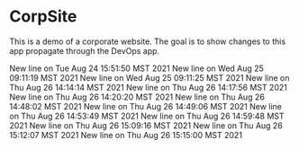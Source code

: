 # CorpSite

This is a demo of a corporate website.  The goal is to show changes to this app propagate through the DevOps app.

New line on Tue Aug 24 15:51:50 MST 2021
New line on Wed Aug 25 09:11:19 MST 2021
New line on Wed Aug 25 09:11:25 MST 2021
New line on Thu Aug 26 14:14:14 MST 2021
New line on Thu Aug 26 14:17:56 MST 2021
New line on Thu Aug 26 14:20:20 MST 2021
New line on Thu Aug 26 14:48:02 MST 2021
New line on Thu Aug 26 14:49:06 MST 2021
New line on Thu Aug 26 14:53:49 MST 2021
New line on Thu Aug 26 14:59:48 MST 2021
New line on Thu Aug 26 15:09:16 MST 2021
New line on Thu Aug 26 15:12:07 MST 2021
New line on Thu Aug 26 15:15:00 MST 2021
